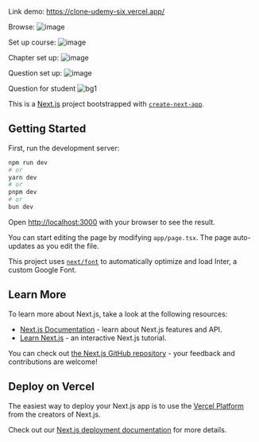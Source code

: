 Link demo: https://clone-udemy-six.vercel.app/

Browse: ![image](https://github.com/user-attachments/assets/4a02d831-a803-4fa6-938f-41af441c8d79)

Set up course: ![image](https://github.com/user-attachments/assets/95dcf999-478d-4d01-a26a-0459f3995567)

Chapter set up: ![image](https://github.com/user-attachments/assets/d6901477-8ab3-4a03-be73-84d242dd1485)

Question set up: ![image](https://github.com/user-attachments/assets/fdd14e34-22fb-4aa4-be4e-218bd7077a10)

Question for student ![bg1](https://github.com/user-attachments/assets/4bd12ad7-916e-475a-8852-8e513aa098aa)


This is a [Next.js](https://nextjs.org/) project bootstrapped with [`create-next-app`](https://github.com/vercel/next.js/tree/canary/packages/create-next-app).

## Getting Started

First, run the development server:

```bash
npm run dev
# or
yarn dev
# or
pnpm dev
# or
bun dev
```

Open [http://localhost:3000](http://localhost:3000) with your browser to see the result.

You can start editing the page by modifying `app/page.tsx`. The page auto-updates as you edit the file.

This project uses [`next/font`](https://nextjs.org/docs/basic-features/font-optimization) to automatically optimize and load Inter, a custom Google Font.

## Learn More

To learn more about Next.js, take a look at the following resources:

- [Next.js Documentation](https://nextjs.org/docs) - learn about Next.js features and API.
- [Learn Next.js](https://nextjs.org/learn) - an interactive Next.js tutorial.

You can check out [the Next.js GitHub repository](https://github.com/vercel/next.js/) - your feedback and contributions are welcome!

## Deploy on Vercel

The easiest way to deploy your Next.js app is to use the [Vercel Platform](https://vercel.com/new?utm_medium=default-template&filter=next.js&utm_source=create-next-app&utm_campaign=create-next-app-readme) from the creators of Next.js.

Check out our [Next.js deployment documentation](https://nextjs.org/docs/deployment) for more details.
